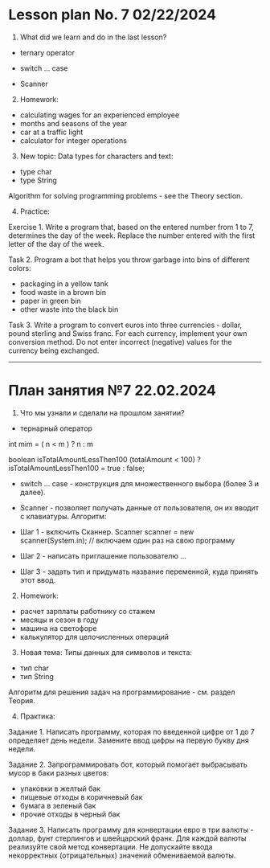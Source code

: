 # Lesson plan No. 7 02/22/2024

1. What did we learn and do in the last lesson?
- ternary operator

- switch ... case

- Scanner

2. Homework:
- calculating wages for an experienced employee
- months and seasons of the year
- car at a traffic light
- calculator for integer operations

3. New topic:
   Data types for characters and text:
- type char
- type String

Algorithm for solving programming problems - see the Theory section.

4. Practice:

Exercise 1.
Write a program that, based on the entered number from 1 to 7, determines the day of the week.
Replace the number entered with the first letter of the day of the week.

Task 2.
Program a bot that helps you throw garbage into bins of different colors:
- packaging in a yellow tank
- food waste in a brown bin
- paper in green bin
- other waste into the black bin

Task 3.
Write a program to convert euros into three currencies - dollar, pound sterling and Swiss franc.
For each currency, implement your own conversion method.
Do not enter incorrect (negative) values for the currency being exchanged.

---------------------------------

# План занятия №7 22.02.2024

1. Что мы узнали и сделали на прошлом занятии?
- тернарный оператор

int mim = ( n < m ) ? n : m

boolean isTotalAmountLessThen100 (totalAmount < 100) ? isTotalAmountLessThen100 = true : false;

- switch ... case - конструкция для множественного выбора (более 3 и далее).

- Scanner - позволяет получать данные от пользователя, он их вводит с клавиатуры.
Алгоритм:
- Шаг 1 - включить Сканнер.
Scanner scanner = new scanner(System.in); // включаем один раз на свою программу
- Шаг 2 - написать приглашение пользователю ...
- Шаг 3 - задать тип и придумать название переменной, куда принять этот ввод.

2. Homework:
- расчет зарплаты работнику со стажем
- месяцы и сезон в году
- машина на светофоре
- калькулятор для целочисленных операций

3. Новая тема:
Типы данных для символов и текста:
- тип char
- тип String

Алгоритм для решения задач на программирование - см. раздел Теория.

4. Практика:

Задание 1.
Написать программу, которая по введенной цифре от 1 до 7 определяет день недели.
Замените ввод цифры на первую букву дня недели.

Задание 2.
Запрограммировать бот, который помогает выбрасывать мусор в баки разных цветов:
- упаковки в желтый бак
- пищевые отходы в коричневый бак
- бумага в зеленый бак
- прочие отходы в черный бак

Задание 3.
Написать программу для конвертации евро в три валюты - доллар, фунт стерлингов и швейцарский франк.
Для каждой валюты реализуйте свой метод конвертации. 
Не допускайте ввода некорректных (отрицательных) значений обмениваемой валюты.


